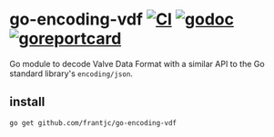 # go-encoding-vdf [![CI](https://github.com/frantjc/go-encoding-vdf/actions/workflows/ci.yml/badge.svg?branch=main&event=push)](https://github.com/frantjc/go-encoding-vdf/actions) [![godoc](https://pkg.go.dev/badge/github.com/frantjc/go-encoding-vdf.svg)](https://pkg.go.dev/github.com/frantjc/go-encoding-vdf) [![goreportcard](https://goreportcard.com/badge/github.com/frantjc/go-encoding-vdf)](https://goreportcard.com/report/github.com/frantjc/go-encoding-vdf)

Go module to decode Valve Data Format with a similar API to the Go standard library's `encoding/json`.

## install

```sh
go get github.com/frantjc/go-encoding-vdf
```
